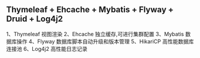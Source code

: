 
## Thymeleaf + Ehcache + Mybatis + Flyway + Druid + Log4j2

1、Thymeleaf 视图渲染
2、Ehcache 独立缓存,可进行集群配置
3、Mybatis 数据库操作
4、Flyway 数据库脚本自动升级和版本管理
5、HikariCP 高性能数据库连接池
6、Log4j2 高性能日志记录